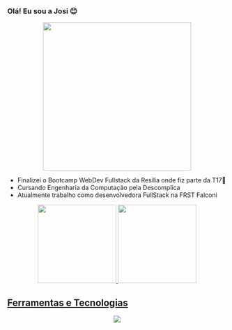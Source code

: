### Olá! Eu sou a Josi 😊


<p align="center">
  <img src="https://media1.giphy.com/media/bx3Cvt88j7PtM4SOaS/200.webp?cid=ecf05e47sfi2264hptrsnivuundlprfal7qsr1fh0vkwj5i2&ep=v1_stickers_search&rid=200.webp&ct=s" width="340">
</p>

- Finalizei o Bootcamp WebDev Fullstack da Resilia onde fiz parte da T17💛
- Cursando Engenharia da Computação pela Descomplica
- Atualmente trabalho como desenvolvedora FullStack na FRST Falconi 

<div align="center">
  <a href="https://github.com/Josirocha">
  <img height="180em" src="https://github-readme-stats.vercel.app/api?username=Josirocha&show_icons=true&theme=algolia&include_all_commits=true&count_private=true"/>
  <img height="180em" src="https://github-readme-stats.vercel.app/api/top-langs/?username=Josirocha&layout=compact&langs_count=7&theme=algolia"/>
</div>

## Ferramentas e Tecnologias
<p align="center">
  <a href="https://skillicons.dev">
    <img src="https://skillicons.dev/icons?i=ts,react,git,js,nodejs,py,docker,fastapi" />
  </a>
</p>

